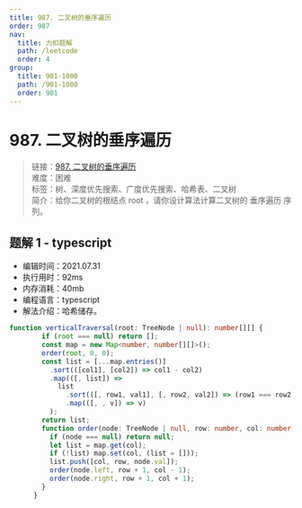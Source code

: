 ```yaml
---
title: 987. 二叉树的垂序遍历
order: 987
nav:
  title: 力扣题解
  path: /leetcode
  order: 4
group:
  title: 901-1000
  path: /901-1000
  order: 901
---
```


# 987. 二叉树的垂序遍历
    
> 链接：[987. 二叉树的垂序遍历](https://leetcode-cn.com/problems/vertical-order-traversal-of-a-binary-tree/)  
> 难度：困难  
> 标签：树、深度优先搜索、广度优先搜索、哈希表、二叉树  
> 简介：给你二叉树的根结点 root ，请你设计算法计算二叉树的 垂序遍历 序列。
      
## 题解 1 - typescript
- 编辑时间：2021.07.31
- 执行用时：92ms
- 内存消耗：40mb
- 编程语言：typescript
- 解法介绍：哈希储存。
```typescript
function verticalTraversal(root: TreeNode | null): number[][] {
        if (root === null) return [];
        const map = new Map<number, number[][]>();
        order(root, 0, 0);
        const list = [...map.entries()]
          .sort(([col1], [col2]) => col1 - col2)
          .map(([, list]) =>
            list
              .sort(([, row1, val1], [, row2, val2]) => (row1 === row2 ? val1 - val2 : row1 - row2))
              .map(([, , v]) => v)
          );
        return list;
        function order(node: TreeNode | null, row: number, col: number) {
          if (node === null) return null;
          let list = map.get(col);
          if (!list) map.set(col, (list = []));
          list.push([col, row, node.val]);
          order(node.left, row + 1, col - 1);
          order(node.right, row + 1, col + 1);
        }
      }
```

      
